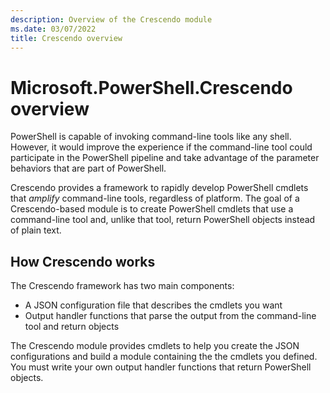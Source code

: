 ```yaml
---
description: Overview of the Crescendo module
ms.date: 03/07/2022
title: Crescendo overview
---
```

# Microsoft.PowerShell.Crescendo overview

PowerShell is capable of invoking command-line tools like any shell. However, it would improve the
experience if the command-line tool could participate in the PowerShell pipeline and take advantage
of the parameter behaviors that are part of PowerShell.

Crescendo provides a framework to rapidly develop PowerShell cmdlets that _amplify_ command-line
tools, regardless of platform. The goal of a Crescendo-based module is to create PowerShell cmdlets
that use a command-line tool and, unlike that tool, return PowerShell objects instead of plain text.

## How Crescendo works

The Crescendo framework has two main components:

- A JSON configuration file that describes the cmdlets you want
- Output handler functions that parse the output from the command-line tool and return objects

The Crescendo module provides cmdlets to help you create the JSON configurations and build a module
containing the the cmdlets you defined. You must write your own output handler functions that return
PowerShell objects.
